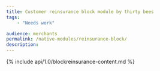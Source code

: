 ```yaml
---
title: Customer reinsurance block module by thirty bees
tags:
    - "Needs work"

audience: merchants
permalink: /native-modules/reinsurance-block/
description:
---
```


{% include api/1.0/blockreinsurance-content.md %}